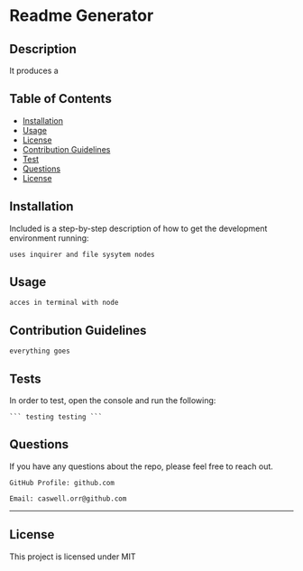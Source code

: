 
  # Readme Generator 

  ## Description
  It produces a 
 
  ## Table of Contents

  * [Installation](#installation)
  * [Usage](#usage)
  * [License](#license)
  * [Contribution Guidelines](#contribution-guidelines)
  * [Test](#test)
  * [Questions](#questions)
  * [License](#license)
 
  ## Installation

  Included is a step-by-step description of how to get the development environment running:

    uses inquirer and file sysytem nodes

  ## Usage

    acces in terminal with node 

  ## Contribution Guidelines

    everything goes
 
  ## Tests

  In order to test, open the console and run the following:

    ``` testing testing ```

  ## Questions

  If you have any questions about the repo, please feel free to reach out.

    GitHub Profile: github.com

    Email: caswell.orr@github.com

---

 ## License

  This project is licensed under MIT 
